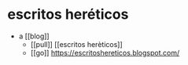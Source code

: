 # escritos heréticos

- a [[blog]]
  - [[pull]] [[escritos herèticos]]
  - [[go]] https://escritoshereticos.blogspot.com/

